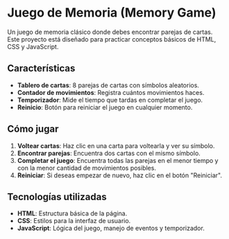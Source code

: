 

# Juego de Memoria (Memory Game)

Un juego de memoria clásico donde debes encontrar parejas de cartas. Este proyecto está diseñado para practicar conceptos básicos de HTML, CSS y JavaScript.

## Características

- **Tablero de cartas**: 8 parejas de cartas con símbolos aleatorios.
- **Contador de movimientos**: Registra cuántos movimientos haces.
- **Temporizador**: Mide el tiempo que tardas en completar el juego.
- **Reinicio**: Botón para reiniciar el juego en cualquier momento.

## Cómo jugar

1. **Voltear cartas**: Haz clic en una carta para voltearla y ver su símbolo.
2. **Encontrar parejas**: Encuentra dos cartas con el mismo símbolo.
3. **Completar el juego**: Encuentra todas las parejas en el menor tiempo y con la menor cantidad de movimientos posibles.
4. **Reiniciar**: Si deseas empezar de nuevo, haz clic en el botón "Reiniciar".

## Tecnologías utilizadas

- **HTML**: Estructura básica de la página.
- **CSS**: Estilos para la interfaz de usuario.
- **JavaScript**: Lógica del juego, manejo de eventos y temporizador.
